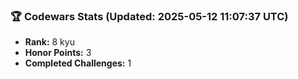 ### 🏆 Codewars Stats (Updated: 2025-05-12 11:07:37 UTC)

- **Rank:** 8 kyu
- **Honor Points:** 3
- **Completed Challenges:** 1
